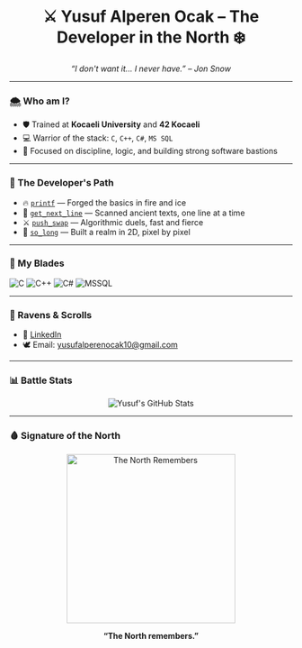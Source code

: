 <h1 align="center">⚔️ Yusuf Alperen Ocak – The Developer in the North ❄️</h1>

<p align="center">
  <em>“I don't want it... I never have.” – Jon Snow</em>
</p>

---

### 🌨️ Who am I?

- 🛡️ Trained at **Kocaeli University** and **42 Kocaeli**
- 💻 Warrior of the stack: `C`, `C++`, `C#`, `MS SQL`
- 🐺 Focused on discipline, logic, and building strong software bastions

---

### 🧭 The Developer's Path

- 🔥 [`printf`](https://github.com/alperenocak/ft_printf) — Forged the basics in fire and ice  
- 📜 [`get_next_line`](https://github.com/alperenocak/get_next_line) — Scanned ancient texts, one line at a time  
- ⚔️ [`push_swap`](https://github.com/alperenocak/push_swap) — Algorithmic duels, fast and fierce  
- 🏰 [`so_long`](https://github.com/alperenocak/so_long) — Built a realm in 2D, pixel by pixel

---

### 🐺 My Blades

![C](https://img.shields.io/badge/C-00599C?style=for-the-badge&logo=c&logoColor=white)
![C++](https://img.shields.io/badge/C++-00599C?style=for-the-badge&logo=c%2B%2B&logoColor=white)
![C#](https://img.shields.io/badge/C%23-68217A?style=for-the-badge&logo=c-sharp&logoColor=white)
![MSSQL](https://img.shields.io/badge/MSSQL-CC2927?style=for-the-badge&logo=microsoftsqlserver&logoColor=white)

---

### 📨 Ravens & Scrolls

- 🧝 [LinkedIn](https://www.linkedin.com/in/yusufalperenocak)
- 🕊️ Email: yusufalperenocak10@gmail.com

---

### 📊 Battle Stats

<p align="center">
  <img src="https://github-readme-stats.vercel.app/api?username=alperenocak&show_icons=true&theme=tokyonight" alt="Yusuf's GitHub Stats" />
</p>

---

### 🩸 Signature of the North

<p align="center">
  <img src="https://media.tenor.com/8TFQ-UcPQ-4AAAAC/jon-snow-the-north.gif" width="300" alt="The North Remembers">
</p>

<p align="center">
  <strong>“The North remembers.”</strong>
</p>
